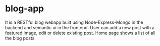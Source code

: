 # blog-app
It is a RESTful blog webapp built using Node-Express-Mongo in the backend and semantic ui in the frontend.
User can add a new post with a featured image, edit or delete existing post.
Home page shows a list of all the blog posts.
